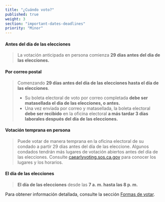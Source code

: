 ```yaml
---
title: "¿Cuándo voto?"
published: true
weight: 3
section: "important-dates-deadlines"
priority: "Minor"
---
```


#### **Antes del día de las elecciones**
> La votación anticipada en persona comienza **29 días antes del dia de las elecciones.**  

#### **Por correo postal**
> Comenzando **29 días antes del día de las elecciones hasta el día de las elecciones**. 
> - Su boleta electoral de voto por correo completada **debe ser matasellada el dia de las elecciones, o antes.** 
> - Una vez enviada por correo y matasellada, la boleta electoral **debe ser recibido** en la oficina electoral **a más tardar 3 días laborales después del día de las elecciones.**

#### Votación temprana en persona  
> Puede votar de manera temprana en la oficina electoral de su condado a partir 29 días antes del día de las eleccione. Algunos condados tendrán más lugares de votación abiertos antes del día de las elecciones.  Consulte [caearlyvoting.sos.ca.gov](https://caearlyvoting.sos.ca.gov/) para conocer los lugares y los horarios.

#### **El día de las elecciones**  
> **El día de las elecciones** desde las **7 a. m. hasta las 8 p. m.**

Para obtener información detallada, consulte la sección [Formas de votar](#section-ways-to-vote).  